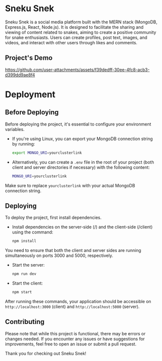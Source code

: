 # Sneku Snek

Sneku Snek is a social media platform built with the MERN stack (MongoDB, Express.js, React, Node.js). It is designed to facilitate the sharing and viewing of content related to snakes, aiming to create a positive community for snake enthusiasts. Users can create profiles, post text, images, and videos, and interact with other users through likes and comments.

## Project's Demo

https://github.com/user-attachments/assets/f39dedff-30ee-4fc8-acb3-d399dd9ae8f4

# Deployment
## Before Deploying

Before deploying the project, it's essential to configure your environment variables. 

- If you're using Linux, you can export your MongoDB connection string by running:

  ```bash
  export MONGO_URI=yourclusterlink
  ```

- Alternatively, you can create a `.env` file in the root of your project (both client and server directories if necessary) with the following content:

  ```bash
  MONGO_URI=yourclusterlink
  ```

Make sure to replace `yourclusterlink` with your actual MongoDB connection string.

## Deploying

To deploy the project, first install dependencies.

- Install dependencies on the server-side (/) and the client-side (/client) using the command:

  ```bash
  npm install
  ```

You need to ensure that both the client and server sides are running simultaneously on ports 3000 and 5000, respectively.

- Start the server:

  ```bash
  npm run dev
  ```

- Start the client:

  ```bash
  npm start
  ```

After running these commands, your application should be accessible on `http://localhost:3000` (client) and `http://localhost:5000` (server).

## Contributing

Please note that while this project is functional, there may be errors or changes needed. If you encounter any issues or have suggestions for improvements, feel free to open an issue or submit a pull request.

Thank you for checking out Sneku Snek!
